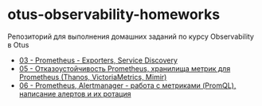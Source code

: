 # otus-observability-homeworks
Репозиторий для выполнения домашних заданий по курсу Observability в Otus

- [03 - Prometheus - Exporters, Service Discovery](03-Prometheus-exporters/README.md)
- [05 - Отказоустойчивость Prometheus, хранилища метрик для Prometheus (Thanos, VictoriaMetrics, Mimir)](05-highavailability-prometheus/README.md)
- [06 - Prometheus, Alertmanager - работа с метриками (PromQL), написание алертов и их ротация](06-PromQL-Alertmanager/REAMDE.md)
